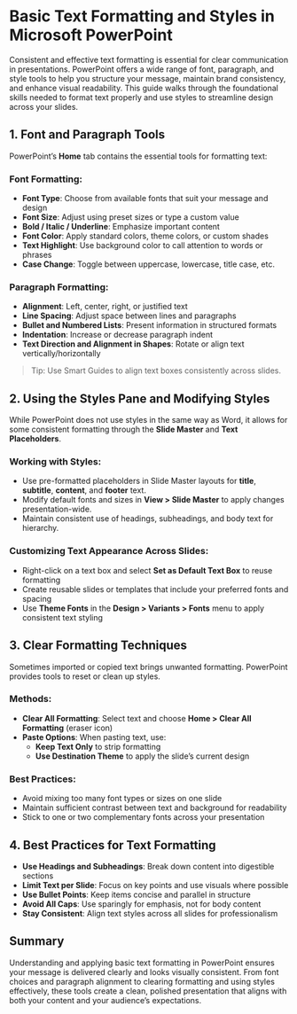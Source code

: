 # Basic Text Formatting and Styles in Microsoft PowerPoint

Consistent and effective text formatting is essential for clear communication in presentations. PowerPoint offers a wide range of font, paragraph, and style tools to help you structure your message, maintain brand consistency, and enhance visual readability. This guide walks through the foundational skills needed to format text properly and use styles to streamline design across your slides.

## 1. Font and Paragraph Tools

PowerPoint’s **Home** tab contains the essential tools for formatting text:

### Font Formatting:
- **Font Type**: Choose from available fonts that suit your message and design
- **Font Size**: Adjust using preset sizes or type a custom value
- **Bold / Italic / Underline**: Emphasize important content
- **Font Color**: Apply standard colors, theme colors, or custom shades
- **Text Highlight**: Use background color to call attention to words or phrases
- **Case Change**: Toggle between uppercase, lowercase, title case, etc.

### Paragraph Formatting:
- **Alignment**: Left, center, right, or justified text
- **Line Spacing**: Adjust space between lines and paragraphs
- **Bullet and Numbered Lists**: Present information in structured formats
- **Indentation**: Increase or decrease paragraph indent
- **Text Direction and Alignment in Shapes**: Rotate or align text vertically/horizontally

> Tip: Use Smart Guides to align text boxes consistently across slides.

## 2. Using the Styles Pane and Modifying Styles

While PowerPoint does not use styles in the same way as Word, it allows for some consistent formatting through the **Slide Master** and **Text Placeholders**.

### Working with Styles:
- Use pre-formatted placeholders in Slide Master layouts for **title**, **subtitle**, **content**, and **footer** text.
- Modify default fonts and sizes in **View > Slide Master** to apply changes presentation-wide.
- Maintain consistent use of headings, subheadings, and body text for hierarchy.

### Customizing Text Appearance Across Slides:
- Right-click on a text box and select **Set as Default Text Box** to reuse formatting
- Create reusable slides or templates that include your preferred fonts and spacing
- Use **Theme Fonts** in the **Design > Variants > Fonts** menu to apply consistent text styling

## 3. Clear Formatting Techniques

Sometimes imported or copied text brings unwanted formatting. PowerPoint provides tools to reset or clean up styles.

### Methods:
- **Clear All Formatting**: Select text and choose **Home > Clear All Formatting** (eraser icon)
- **Paste Options**: When pasting text, use:
  - **Keep Text Only** to strip formatting
  - **Use Destination Theme** to apply the slide’s current design

### Best Practices:
- Avoid mixing too many font types or sizes on one slide
- Maintain sufficient contrast between text and background for readability
- Stick to one or two complementary fonts across your presentation

## 4. Best Practices for Text Formatting

- **Use Headings and Subheadings**: Break down content into digestible sections
- **Limit Text per Slide**: Focus on key points and use visuals where possible
- **Use Bullet Points**: Keep items concise and parallel in structure
- **Avoid All Caps**: Use sparingly for emphasis, not for body content
- **Stay Consistent**: Align text styles across all slides for professionalism

## Summary

Understanding and applying basic text formatting in PowerPoint ensures your message is delivered clearly and looks visually consistent. From font choices and paragraph alignment to clearing formatting and using styles effectively, these tools create a clean, polished presentation that aligns with both your content and your audience’s expectations.
